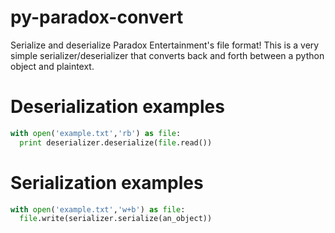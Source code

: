 py-paradox-convert
==================

Serialize and deserialize Paradox Entertainment's file format! This is a very simple serializer/deserializer that converts back and forth between a python object and plaintext.

Deserialization examples
========================
```python
with open('example.txt','rb') as file:
  print deserializer.deserialize(file.read())
```

Serialization examples
======================
```python
with open('example.txt','w+b') as file:
  file.write(serializer.serialize(an_object))
```
